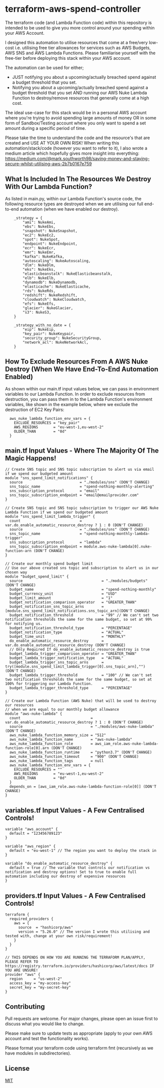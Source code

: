 # terraform-aws-spend-controller
The terraform code (and Lambda Function code) within this repository is intended to be used to give you more control around your spending within your AWS Account.

I designed this automation to utilise resources that come at a free/very low-cost i.e. utilising free tier allowances for services such as AWS Budgets, AWS SNS and AWS Lambda Functions. Please familiarise yourself with the free-tier before deploying this stack within your AWS account.

The automation can be used for either;
- JUST notifying you about a upcoming/actually breached spend against a budget threshold that you set.
- Notifying you about a upcoming/actually breached spend against a budget threshold that you set AND running our AWS Nuke Lambda Function to destroy/remove resources that generally come at a high cost.

The ideal use-case for this stack would be in a personal AWS account where you're trying to avoid spending large amounts of money OR in some form of Sandbox/Testing account where you only want to spend a set amount during a specific period of time.

Please take the time to understand the code and the resource's that are created and USE AT YOUR OWN RISK! When writing this automation/stack/code (however you want to refer to it), I also wrote a medium article which hopefully gives more insight into everything: https://medium.com/@mark.southworth98/saving-money-and-staying-secure-whilst-utilising-aws-2b7b0167e759

## What Is Included In The Resources We Destroy With Our Lambda Function?
As listed in main.py, within our Lambda Function's source code, the following resource types are destroyed when we are utilising our full end-to-end automation (when we have enabled our destroy).

```
    _strategy = {
        "ami": NukeAmi,
        "ebs": NukeEbs,
        "snapshot": NukeSnapshot,
        "ec2": NukeEc2,
        "spot": NukeSpot,
        "endpoint": NukeEndpoint,
        "ecr": NukeEcr,
        "emr": NukeEmr,
        "kafka": NukeKafka,
        "autoscaling": NukeAutoscaling,
        "dlm": NukeDlm,
        "eks": NukeEks,
        "elasticbeanstalk": NukeElasticbeanstalk,
        "elb": NukeElb,
        "dynamodb": NukeDynamodb,
        "elasticache": NukeElasticache,
        "rds": NukeRds,
        "redshift": NukeRedshift,
        "cloudwatch": NukeCloudwatch,
        "efs": NukeEfs,
        "glacier": NukeGlacier,
        "s3": NukeS3,
    }

    _strategy_with_no_date = {
        "eip": NukeEip,
        "key_pair": NukeKeypair,
        "security_group": NukeSecurityGroup,
        "network_acl": NukeNetworkAcl,
    }
```
## How To Exclude Resources From A AWS Nuke Destroy (When We Have End-To-End Automation Enabled)
As shown within our main.tf input values below, we can pass in environment variables to our Lambda Function.
In order to exclude resources from destruction, you can pass them in to the Lambda Function's environment variables, like shown in the example below, where we exclude the destruction of EC2 Key Pairs:
```
  aws_nuke_lambda_function_env_vars = {
    EXCLUDE_RESOURCES = "key_pair"
    AWS_REGIONS       = "eu-west-1,eu-west-2"
    OLDER_THAN        = "0d"
  }
```


## main.tf Input Values - Where The Majority Of The Magic Happens!

```
// Create SNS topic and SNS topic subscription to alert us via email if we spend our budgeted amount
module "sns_spend_limit_notifications" {
  source                          = "./modules/sns" (DON'T CHANGE)
  sns_topic_name                  = "spend-nothing-monthly-alerting"
  sns_subscription_protocol       = "email"
  sns_topic_subscription_endpoint = "email@emailprovider.com"
}

// Create SNS topic and SNS topic subscription to trigger our AWS Nuke Lambda Function if we spend our budgeted amount
module "sns_spend_limit_lambda_trigger" {
  count                           = var.do_enable_automatic_resource_destroy ? 1 : 0 (DON'T CHANGE)
  source                          = "./modules/sns" (DON'T CHANGE)
  sns_topic_name                  = "spend-nothing-monthly-lambda-trigger"
  sns_subscription_protocol       = "lambda"
  sns_topic_subscription_endpoint = module.aws-nuke-lambda[0].nuke-function-arn (DON'T CHANGE)
}

// Create our monthly spend budget limit
// Use our above created sns topic and subscription to alert us in our chosen way
module "budget_spend_limit" {
  source                                    = "./modules/budgets" (DON'T CHANGE)
  budget_name                               = "spend-nothing-monthly"
  budget_currency_unit                      = "USD"
  budget_limit_amount                       = "1"
  budget_notification_comparison_operator   = "GREATER_THAN"
  budget_notification_sns_topic_arns        = [module.sns_spend_limit_notifications.sns_topic_arn](DON'T CHANGE)
  budget_notification_threshold             = "99" // We can't set two notification thresholds the same for the same budget, so set at 99% for notifying us.
  budget_notification_threshold_type        = "PERCENTAGE"
  budget_notification_type                  = "ACTUAL"
  budget_time_unit                          = "MONTHLY"
  do_enable_automatic_resource_destroy      = var.do_enable_automatic_resource_destroy (DON'T CHANGE)
  // Only Required If do_enable_automatic_resource_destroy is true
  budget_lambda_trigger_comparison_operator = "GREATER_THAN"
  budget_lambda_trigger_notification_type   = "ACTUAL"
  budget_lambda_trigger_sns_topic_arns      = try([module.sns_spend_limit_lambda_trigger[0].sns_topic_arn],"") (DON'T CHANGE)
  budget_lambda_trigger_threshold           = "100" // We can't set two notification thresholds the same for the same budget, so set at 100% for triggering our Lambda Function.
  budget_lambda_trigger_threshold_type      = "PERCENTAGE"
}

// Create our Lambda Function (AWS Nuke) that will be used to destroy our resources
// when we are equal to our monthly budget allowance
module "aws-nuke-lambda" {
  count                                = var.do_enable_automatic_resource_destroy ? 1 : 0 (DON'T CHANGE)
  source                               = "./modules/aws-nuke-lambda" (DON'T CHANGE)
  aws_nuke_lambda_function_memory_size = "512" 
  aws_nuke_lambda_function_name        = "aws-nuke-lambda"
  aws_nuke_lambda_function_role        = aws_iam_role.aws-nuke-lambda-function-role[0].arn (DON'T CHANGE)
  aws_nuke_lambda_function_runtime     = "python3.7" (DON'T CHANGE)
  aws_nuke_lambda_function_timeout     = "900" (DON'T CHANGE)
  aws_nuke_lambda_function_tags        = null
  aws_nuke_lambda_function_env_vars = {
    EXCLUDE_RESOURCES = ""
    AWS_REGIONS       = "eu-west-1,eu-west-2"
    OLDER_THAN        = "0d"
  }
  depends_on = [aws_iam_role.aws-nuke-lambda-function-role[0]] (DON'T CHANGE)
}

```

## variables.tf Input Values - A Few Centralised Controls!
```
variable "aws_account" {
  default = "123456789123"
}

variable "aws_region" {
  default = "eu-west-1" // The region you want to deploy the stack in
}

variable "do_enable_automatic_resource_destroy" {
  default = true // The variable that controls our notification vs notification and destroy options! Set to true to enable full automation including our destroy of expensive resources
}
```

## providers.tf Input Values - A Few Centralised Controls!
```
terraform {
  required_providers {
    aws = {
      source  = "hashicorp/aws"
      version = "5.26.0" // The version I wrote this utilising and tested with, change at your own risk/requirement!
    }
  }
}

// THIS DEPENDS ON HOW YOU ARE RUNNING THE TERRAFORM PLAN/APPLY, PLEASE REFER TO https://registry.terraform.io/providers/hashicorp/aws/latest/docs IF YOU ARE UNSURE!
provider "aws" {
  region     = "us-west-2"
  access_key = "my-access-key"
  secret_key = "my-secret-key"
}
```

## Contributing

Pull requests are welcome. For major changes, please open an issue first
to discuss what you would like to change.

Please make sure to update tests as appropriate (apply to your own AWS account and test the functionality works).

Please format your terraform code using terraform fmt (recursively as we have modules in subdirectories).

## License

[MIT](https://choosealicense.com/licenses/mit/)
